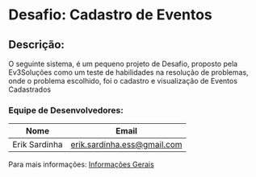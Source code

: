# Desafio: Cadastro de Eventos

## Descrição: 
O seguinte sistema, é um pequeno projeto de Desafio, proposto pela Ev3Soluções como um teste de habilidades na resolução de problemas, onde o problema escolhido, foi o cadastro e visualização de Eventos Cadastrados

### Equipe de Desenvolvedores:
|     Nome     |           Email           |
|--------------|---------------------------|
|Erik Sardinha |erik.sardinha.ess@gmail.com|

Para mais informações: [Informações Gerais](https://github.com/ErikSardinha/Desafio.Ev3Solucoes.AspNet/wiki) 
